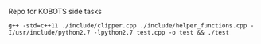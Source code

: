 Repo for KOBOTS side tasks


```
g++ -std=c++11 ./include/clipper.cpp ./include/helper_functions.cpp -I/usr/include/python2.7 -lpython2.7 test.cpp -o test && ./test
```